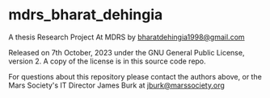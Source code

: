 # mdrs_bharat_dehingia
A thesis Research Project At MDRS by  <bharatdehingia1998@gmail.com> 

Released on 7th October, 2023 under the GNU General Public License, version 2.  A copy of the license is in this source code repo.

For questions about this repository please contact the authors above, or the Mars Society's IT Director James Burk at <jburk@marssociety.org>
